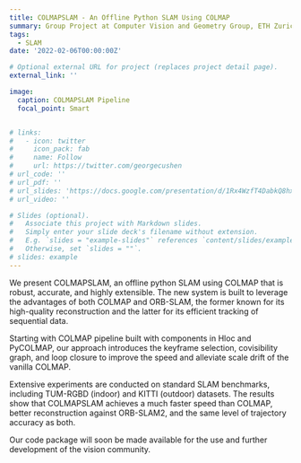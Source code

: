 ```yaml
---
title: COLMAPSLAM - An Offline Python SLAM Using COLMAP
summary: Group Project at Computer Vision and Geometry Group, ETH Zurich
tags:
  - SLAM
date: '2022-02-06T00:00:00Z'

# Optional external URL for project (replaces project detail page).
external_link: ''

image:
  caption: COLMAPSLAM Pipeline
  focal_point: Smart


# links:
#   - icon: twitter
#     icon_pack: fab
#     name: Follow
#     url: https://twitter.com/georgecushen
# url_code: ''
# url_pdf: ''
# url_slides: 'https://docs.google.com/presentation/d/1Rx4WzfT4DabkQ8hx0j0083zZKl9ZsGW5/edit?usp=sharing&ouid=101736090028508638112&rtpof=true&sd=true'
# url_video: ''

# Slides (optional).
#   Associate this project with Markdown slides.
#   Simply enter your slide deck's filename without extension.
#   E.g. `slides = "example-slides"` references `content/slides/example-slides.md`.
#   Otherwise, set `slides = ""`.
# slides: example
---
```


We present COLMAPSLAM, an offline python SLAM using COLMAP that is robust, accurate, and highly extensible. The new system is built to leverage the advantages of both COLMAP and ORB-SLAM, the former known for its high-quality reconstruction and the latter for its efficient tracking of sequential data. 


Starting with COLMAP pipeline built with components in Hloc and PyCOLMAP, our approach introduces the keyframe selection, covisibility graph, and loop closure to improve the speed and alleviate scale drift of the vanilla COLMAP. 


Extensive experiments are conducted on standard SLAM benchmarks, including TUM-RGBD (indoor) and KITTI (outdoor) datasets. The results show that COLMAPSLAM achieves a much faster speed than COLMAP, better reconstruction against ORB-SLAM2, and the same level of trajectory accuracy as both.


Our code package will soon be made available for the use and further development of the vision community.